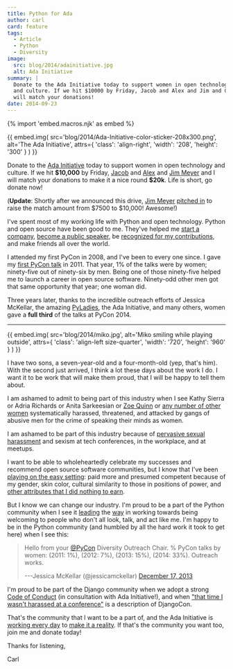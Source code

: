 ```yaml
---
title: Python for Ada
author: carl
card: feature
tags:
  - Article
  - Python
  - Diversity
image:
  src: blog/2014/adainitiative.jpg
  alt: Ada Initiative
summary: |
  Donate to the Ada Initiative today to support women in open technology
  and culture. If we hit $10000 by Friday, Jacob and Alex and Jim and Carl
  will match your donations!
date: 2014-09-23
---
```


{% import 'embed.macros.njk' as embed %}

<div class="contain">

{{ embed.img(
  src='blog/2014/Ada-Initiative-color-sticker-208x300.png',
  alt='The Ada Initiative',
  attrs={
    'class': 'align-right',
    'width': '208',
    'height': '300'
  }
) }}

Donate to the [Ada Initiative] today to support women in open
technology and culture. If we hit **\$10,000** by Friday, [Jacob] and
[Alex] and [Jim Meyer] and I will match your donations to make it a nice
round **\$20k**. Life is short, go donate now!

(**Update**: Shortly after we announced this drive, [Jim Meyer][]
[pitched in] to raise the match amount from $7500 to $10,000! Awesome!)

</div>

I've spent most of my working life with Python and open technology.
Python and open source have been good to me. They've helped me [start a
company], [become a public speaker], be [recognized for my
contributions], and make friends all over the world.

I attended my first PyCon in 2008, and I've been to every one since. I
gave my [first PyCon talk] in 2011. That year, 1% of the talks were by
women; ninety-five out of ninety-six by men. Being one of those
ninety-five helped me to launch a career in open source software.
Ninety-odd other men got that same opportunity that year; one woman did.

Three years later, thanks to the incredible outreach efforts of Jessica
McKellar, the amazing [PyLadies], the Ada Initiative, and many others,
women gave a **full third** of the talks at PyCon 2014.

------

<div class="contain">

{{ embed.img(
  src='blog/2014/miko.jpg',
  alt='Miko smiling while playing outside',
  attrs={
    'class': 'align-left size-quarter',
    'width': '720',
    'height': '960'
  }
) }}

I have two sons, a seven-year-old and a four-month-old (yep, that's
him). With the second just arrived, I think a lot these days about the
work I do. I want it to be work that will make them proud, that I will
be happy to tell them about.

I am ashamed to admit to being part of this industry when I see Kathy
Sierra or Adria Richards or Anita Sarkeesian or [Zoe Quinn] or [any
number of other women] systematically harassed, threatened, and attacked
by gangs of abusive men for the crime of speaking their minds as women.

</div>

I am ashamed to be part of this industry because of [pervasive sexual
harassment] and sexism at tech conferences, in the workplace, and at
meetups.

I want to be able to wholeheartedly celebrate my successes and recommend
open source software communities, but I know that I've been [playing on
the easy setting][]: paid more and presumed competent because of my
gender, skin color, cultural similarity to those in positions of power,
and [other attributes that I did nothing to earn].

But I know we can change our industry. I'm proud to be a part of the
Python community when I see it [leading] the [way] in working towards
being welcoming to people who don't all look, talk, and act like me. I'm
happy to be in the Python community (and humbled by all the hard work it
took to get here) when I see this:

> Hello from your [@PyCon](https://twitter.com/pycon)
> Diversity Outreach Chair.
> % PyCon talks by women:
> (2011: 1%), (2012: 7%), (2013: 15%), (2014: 33%). Outreach works.
>
> ---Jessica McKellar (@jessicamckellar)
> [December 17, 2013](https://twitter.com/jessicamckellar/status/413009020522221568)

I'm proud to be part of the Django community when we adopt a strong
[Code of Conduct] (in consultation with Ada Initiative!), and when
["that time I wasn't harassed at a conference"] is a description of
DjangoCon.

That's the community that I want to be a part of, and the Ada Initiative
is [working every day] to [make it a reality]. If that's the community
you want too, join me and donate today!

Thanks for listening,

Carl

[ada initiative]: https://adainitiative.org/
[jacob]: https://jacobian.org/
[alex]: https://alexgaynor.net/
[jim meyer]: https://blog.geekdaily.org/
[pitched in]: https://twitter.com/purp/status/514453504253886464
[start a company]: /2013/12/30/sixth-year/
[become a public speaker]: https://pyvideo.org/speaker/carl-meyer.html
[recognized for my contributions]: https://www.djangoproject.com/foundation/teams/
[first pycon talk]: https://pyvideo.org/pycon-us-2011/pycon-2011--reverse-engineering-ian-bicking--39-s.html
[pyladies]: https://www.pyladies.com/
[zoe quinn]: https://www.cracked.com/blog/5-things-i-learned-as-internets-most-hated-person/
[any number of other women]: https://geekfeminism.wikia.org/wiki/Timeline_of_incidents
[pervasive sexual harassment]: https://anontechlady.wordpress.com/2014/08/04/my-first-oscon/
[playing on the easy setting]: https://whatever.scalzi.com/2012/05/15/straight-white-male-the-lowest-difficulty-setting-there-is/
[other attributes that i did nothing to earn]: https://pyvideo.org/djangocon-us-2014/all-you-need-is-l.html
[leading]: https://www.forbes.com/sites/women2/2013/04/09/record-number-of-women-give-tech-talks-at-pycon-2013/#461d34407967
[way]: https://adainitiative.org/2012/10/22/leading-open-source-conference-pycon-us-shares-responsereport-guidelines-for-harassment/
[code of conduct]: https://www.djangoproject.com/conduct/
["that time i wasn't harassed at a conference"]: https://geekfeminismdotorg.wordpress.com/2013/08/15/that-time-i-wasnt-harassed-at-a-conference/
[working every day]: https://adainitiative.org/continue-our-work/workshops-and-training/
[make it a reality]: https://adacamp.org/
